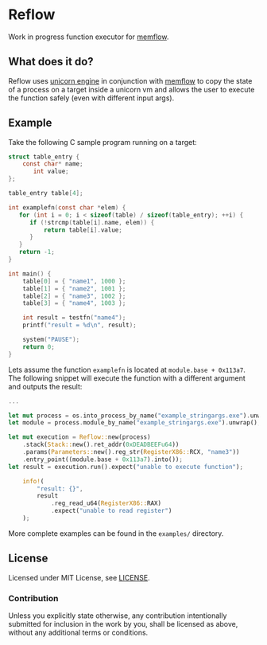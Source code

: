 # Reflow

Work in progress function executor for [memflow](https://github.com/memflow/memflow).

## What does it do?

Reflow uses [unicorn engine](https://github.com/unicorn-engine/unicorn) in conjunction with [memflow](https://github.com/memflow/memflow) to copy the state of a process on a target inside a unicorn vm and allows the user to execute the function safely (even with different input args).

## Example

Take the following C sample program running on a target:
```c
struct table_entry {
    const char* name;
	   int value;
};

table_entry table[4];

int examplefn(const char *elem) {
   for (int i = 0; i < sizeof(table) / sizeof(table_entry); ++i) {
      if (!strcmp(table[i].name, elem)) {
          return table[i].value;
      }
   }
   return -1;
}

int main() {
    table[0] = { "name1", 1000 };
    table[1] = { "name2", 1001 };
    table[2] = { "name3", 1002 };
    table[3] = { "name4", 1003 };

    int result = testfn("name4");
    printf("result = %d\n", result);

    system("PAUSE");
    return 0;
}
```

Lets assume the function `examplefn` is located at `module.base + 0x113a7`. The following snippet will execute the function with a different argument and outputs the result:

```rust
...

let mut process = os.into_process_by_name("example_stringargs.exe").unwrap();
let module = process.module_by_name("example_stringargs.exe").unwrap();

let mut execution = Reflow::new(process)
    .stack(Stack::new().ret_addr(0xDEADBEEFu64))
    .params(Parameters::new().reg_str(RegisterX86::RCX, "name3"))
    .entry_point((module.base + 0x113a7).into());
let result = execution.run().expect("unable to execute function");

    info!(
        "result: {}",
        result
            .reg_read_u64(RegisterX86::RAX)
            .expect("unable to read register")
    );
```

More complete examples can be found in the `examples/` directory.

## License

Licensed under MIT License, see [LICENSE](LICENSE).

### Contribution

Unless you explicitly state otherwise, any contribution intentionally submitted for inclusion in the work by you, shall be licensed as above, without any additional terms or conditions.
